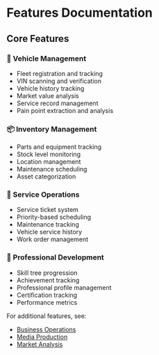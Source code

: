 # Features Documentation

## Core Features

### 🚗 Vehicle Management
- Fleet registration and tracking
- VIN scanning and verification
- Vehicle history tracking
- Market value analysis
- Service record management
- Pain point extraction and analysis

### 📦 Inventory Management
- Parts and equipment tracking
- Stock level monitoring
- Location management
- Maintenance scheduling
- Asset categorization

### 🔧 Service Operations
- Service ticket system
- Priority-based scheduling
- Maintenance tracking
- Vehicle service history
- Work order management

### 👥 Professional Development
- Skill tree progression
- Achievement tracking
- Professional profile management
- Certification tracking
- Performance metrics

For additional features, see:
- [Business Operations](./BUSINESS_OPS.md)
- [Media Production](./MEDIA_PRODUCTION.md)
- [Market Analysis](./MARKET_ANALYSIS.md)